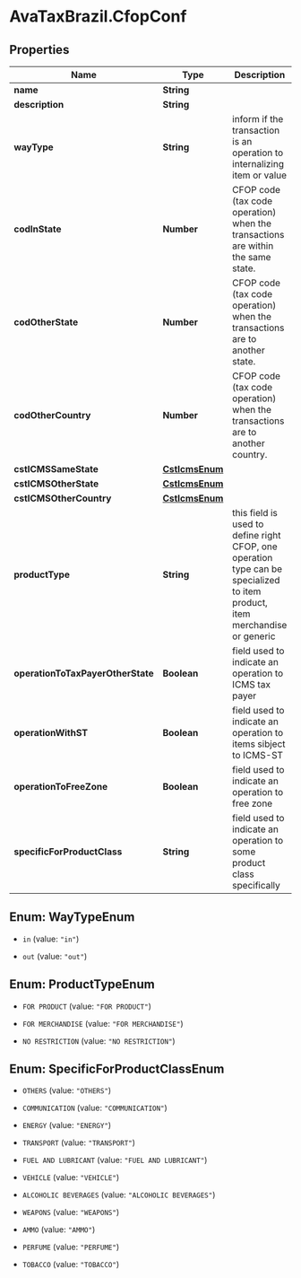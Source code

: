 # AvaTaxBrazil.CfopConf

## Properties
Name | Type | Description | Notes
------------ | ------------- | ------------- | -------------
**name** | **String** |  | 
**description** | **String** |  | [optional] 
**wayType** | **String** | inform if the transaction is an operation to internalizing item or value | [optional] 
**codInState** | **Number** | CFOP code (tax code operation) when the transactions are within the same state. | [optional] 
**codOtherState** | **Number** | CFOP code (tax code operation) when the transactions are to another state. | [optional] 
**codOtherCountry** | **Number** | CFOP code (tax code operation) when the transactions are to another country. | [optional] 
**cstICMSSameState** | [**CstIcmsEnum**](CstIcmsEnum.md) |  | [optional] 
**cstICMSOtherState** | [**CstIcmsEnum**](CstIcmsEnum.md) |  | [optional] 
**cstICMSOtherCountry** | [**CstIcmsEnum**](CstIcmsEnum.md) |  | [optional] 
**productType** | **String** | this field is used to define right CFOP, one operation type can be specialized to item product, item merchandise or generic | [optional] 
**operationToTaxPayerOtherState** | **Boolean** | field used to indicate an operation to ICMS tax payer | [optional] 
**operationWithST** | **Boolean** | field used to indicate an operation to items sibject to ICMS-ST | [optional] 
**operationToFreeZone** | **Boolean** | field used to indicate an operation to free zone | [optional] 
**specificForProductClass** | **String** | field used to indicate an operation to some product class specifically | [optional] 


<a name="WayTypeEnum"></a>
## Enum: WayTypeEnum


* `in` (value: `"in"`)

* `out` (value: `"out"`)




<a name="ProductTypeEnum"></a>
## Enum: ProductTypeEnum


* `FOR PRODUCT` (value: `"FOR PRODUCT"`)

* `FOR MERCHANDISE` (value: `"FOR MERCHANDISE"`)

* `NO RESTRICTION` (value: `"NO RESTRICTION"`)




<a name="SpecificForProductClassEnum"></a>
## Enum: SpecificForProductClassEnum


* `OTHERS` (value: `"OTHERS"`)

* `COMMUNICATION` (value: `"COMMUNICATION"`)

* `ENERGY` (value: `"ENERGY"`)

* `TRANSPORT` (value: `"TRANSPORT"`)

* `FUEL AND LUBRICANT` (value: `"FUEL AND LUBRICANT"`)

* `VEHICLE` (value: `"VEHICLE"`)

* `ALCOHOLIC BEVERAGES` (value: `"ALCOHOLIC BEVERAGES"`)

* `WEAPONS` (value: `"WEAPONS"`)

* `AMMO` (value: `"AMMO"`)

* `PERFUME` (value: `"PERFUME"`)

* `TOBACCO` (value: `"TOBACCO"`)




